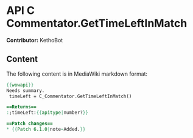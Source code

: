# API C Commentator.GetTimeLeftInMatch

**Contributor:** KethoBot

## Content

The following content is in MediaWiki markdown format:

```mediawiki
{{wowapi}}
Needs summary.
 timeLeft = C_Commentator.GetTimeLeftInMatch()

==Returns==
:;timeLeft:{{apitype|number?}}

==Patch changes==
* {{Patch 6.1.0|note=Added.}}
```